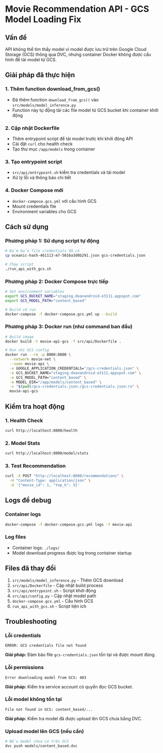 # Movie Recommendation API - GCS Model Loading Fix

## Vấn đề
API không thể tìm thấy model vì model được lưu trữ trên Google Cloud Storage (GCS) thông qua DVC, nhưng container Docker không được cấu hình để tải model từ GCS.

## Giải pháp đã thực hiện

### 1. Thêm function download_from_gcs()
- Đã thêm function `download_from_gcs()` vào `src/models/model_inference.py`
- Function này tự động tải các file model từ GCS bucket khi container khởi động

### 2. Cập nhật Dockerfile
- Thêm entrypoint script để tải model trước khi khởi động API
- Cài đặt `curl` cho health check
- Tạo thư mục `/app/models` trong container

### 3. Tạo entrypoint script
- `src/api/entrypoint.sh` kiểm tra credentials và tải model
- Xử lý lỗi và thông báo chi tiết

### 4. Docker Compose mới
- `docker-compose.gcs.yml` với cấu hình GCS
- Mount credentials file
- Environment variables cho GCS

## Cách sử dụng

### Phương pháp 1: Sử dụng script tự động
```bash
# Đảm bảo file credentials đã có
cp oceanic-hash-461113-m7-5016a3d0b291.json gcs-credentials.json

# Chạy script
./run_api_with_gcs.sh
```

### Phương pháp 2: Docker Compose trực tiếp
```bash
# Set environment variables
export GCS_BUCKET_NAME="staging.doanandroid-e3111.appspot.com"
export GCS_MODEL_PATH="content_based"

# Build và run
docker-compose -f docker-compose.gcs.yml up --build
```

### Phương pháp 3: Docker run (như command ban đầu)
```bash
# Build image
docker build -t movie-api-gcs -f src/api/Dockerfile .

# Run với GCS config
docker run --rm -p 8000:8000 \
  --network movie-net \
  --name movie-api \
  -e GOOGLE_APPLICATION_CREDENTIALS="/gcs-credentials.json" \
  -e GCS_BUCKET_NAME="staging.doanandroid-e3111.appspot.com" \
  -e GCS_MODEL_PATH="content_based" \
  -e MODEL_DIR="/app/models/content_based" \
  -v "$(pwd)/gcs-credentials.json:/gcs-credentials.json:ro" \
  movie-api-gcs
```

## Kiểm tra hoạt động

### 1. Health Check
```bash
curl http://localhost:8000/health
```

### 2. Model Stats  
```bash
curl http://localhost:8000/model/stats
```

### 3. Test Recommendation
```bash
curl -X POST "http://localhost:8000/recommendations" \
  -H "Content-Type: application/json" \
  -d '{"movie_id": 1, "top_k": 5}'
```

## Logs để debug

### Container logs
```bash
docker-compose -f docker-compose.gcs.yml logs -f movie-api
```

### Log files
- Container logs: `./logs/`
- Model download progress được log trong container startup

## Files đã thay đổi

1. `src/models/model_inference.py` - Thêm GCS download
2. `src/api/Dockerfile` - Cập nhật build process  
3. `src/api/entrypoint.sh` - Script khởi động
4. `src/api/config.py` - Cập nhật model path
5. `docker-compose.gcs.yml` - Cấu hình GCS
6. `run_api_with_gcs.sh` - Script tiện ích

## Troubleshooting

### Lỗi credentials
```
ERROR: GCS credentials file not found
```
**Giải pháp:** Đảm bảo file `gcs-credentials.json` tồn tại và được mount đúng.

### Lỗi permissions
```
Error downloading model from GCS: 403
```  
**Giải pháp:** Kiểm tra service account có quyền đọc GCS bucket.

### Lỗi model không tồn tại
```
File not found in GCS: content_based/...
```
**Giải pháp:** Kiểm tra model đã được upload lên GCS chưa bằng DVC.

### Upload model lên GCS (nếu cần)
```bash
# Nếu model chưa có trên GCS
dvc push models/content_based.dvc
```